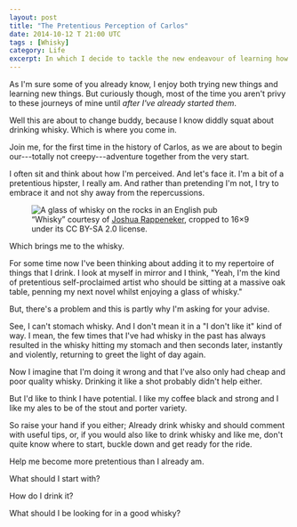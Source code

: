 ```yaml
---
layout: post
title: "The Pretentious Perception of Carlos"
date: 2014-10-12 T 21:00 UTC
tags : [Whisky]
category: Life
excerpt: In which I decide to tackle the new endeavour of learning how to drink whisky. And I really want your help.
---
```

As I'm sure some of you already know, I enjoy both trying new things and learning new things. But curiously though, most of the time you aren't privy to these journeys of mine until *after I've already started them*.

Well this are about to change buddy, because I know diddly squat about drinking whisky. Which is where you come in.

Join me, for the first time in the history of Carlos, as we are about to begin our---totally not creepy---adventure together from the very start.

I often sit and think about how I'm perceived. And let's face it. I'm a bit of a pretentious hipster, I really am. And rather than pretending I'm not, I try to embrace it and not shy away from the repercussions.

<figure>
	<img class="js-lazy-load" data-original="/assets/posts/2014/october/the-pretentious-perception-of-carlos/whisky-by-joshua-rappeneker.jpg" alt="A glass of whisky on the rocks in an English pub">
	<figcaption>“Whisky” courtesy of <a href="https://flic.kr/p/4Dhj7x">Joshua Rappeneker</a>, cropped to 16×9 under its CC BY-SA 2.0 license.</figcaption>
</figure>

Which brings me to the whisky.

For some time now I've been thinking about adding it to my repertoire of things that I drink. I look at myself in mirror and I think, "Yeah, I'm the kind of pretentious self-proclaimed artist who should be sitting at a massive oak table, penning my next novel whilst enjoying a glass of whisky."

But, there's a problem and this is partly why I'm asking for your advise.

<p data-pullquote="Drinking it like a shot probably didn’t help either."></p>

See, I can't stomach whisky. And I don't mean it in a "I don't like it" kind of way. I mean, the few times that I've had whisky in the past has always resulted in the whisky hitting my stomach and then seconds later, instantly and violently, returning to greet the light of day again.

Now I imagine that I'm doing it wrong and that I've also only had cheap and poor quality whisky. Drinking it like a shot probably didn't help either.

But I'd like to think I have potential. I like my coffee black and strong and I like my ales to be of the stout and porter variety.

So raise your hand if you either; Already drink whisky and should comment with useful tips, or, if you would also like to drink whisky and like me, don't quite know where to start, buckle down and get ready for the ride.

Help me become more pretentious than I already am.

What should I start with?

How do I drink it?

What should I be looking for in a good whisky?